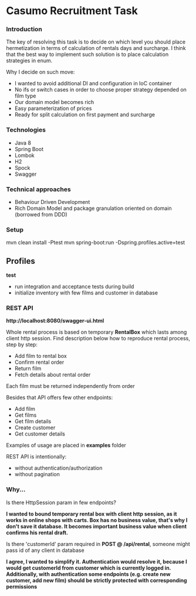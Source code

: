 # Casumo Recruitment Task

### Introduction

The key of resolving this task is to decide on which level you should place hermetization in terms of calculation of 
rentals days and surcharge. I think that the best way to implement such solution is to place calculation strategies in enum. 

Why I decide on such move:
- I wanted to avoid additional DI and configuration in IoC container 
- No ifs or switch cases in order to choose proper strategy depended on film type
- Our domain model becomes rich 
- Easy parameterization of prices
- Ready for split calculation on first payment and surcharge


### Technologies

- Java 8
- Spring Boot
- Lombok
- H2
- Spock
- Swagger

### Technical approaches

- Behaviour Driven Development
- Rich Domain Model and package granulation oriented on domain (borrowed from DDD)

### Setup

mvn clean install -Ptest
mvn spring-boot:run -Dspring.profiles.active=test

## Profiles
<b>test</b>
 - run integration and acceptance tests during build
 - initialize inventory with few films and customer in database

### REST API
<b>http://localhost:8080/swagger-ui.html</b>

Whole rental process is based on temporary <b>RentalBox</b> which lasts among client http session.
Find description below how to reproduce rental process, step by step:

- Add film to rental box 
- Confirm rental order
- Return film
- Fetch details about rental order

Each film must be returned independently from order

Besides that API offers few other endpoints:
- Add film
- Get films
- Get film details
- Create customer
- Get customer details  

Examples of usage are placed in <b>examples</b> folder

REST API is intentionally:
- without authentication/authorization 
- without pagination

### Why...

Is there HttpSession param in few endpoints?

<b> I wanted to bound temporary rental box with client http session, as it works in online shops with carts. 
Box has no business value, that's why I don't save it database. It becomes important business value when client 
confirms his rental draft.</b>

Is there 'customerId' param required in <b>POST @ /api/rental</b>, someone might pass id of any client in database

<b> I agree, I wanted to simplify it. Authentication would resolve it, because I would get customerId from customer which
 is currently logged in.
Additionally, with authentication some endpoints (e.g. create new customer, add new film) should be strictly protected 
with corresponding permissions</b>


